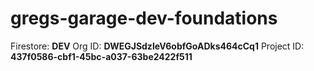 # gregs-garage-dev-foundations
Firestore: **DEV**
Org ID: **DWEGJSdzleV6obfGoADks464cCq1** 
Project ID: **437f0586-cbf1-45bc-a037-63be2422f511**
